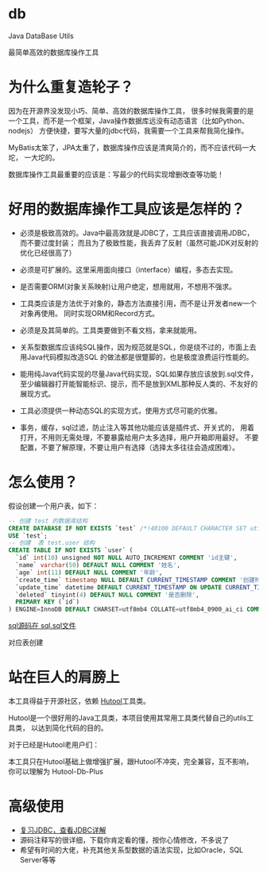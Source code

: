 # db
Java DataBase Utils

最简单高效的数据库操作工具

# 为什么重复造轮子？
因为在开源界没发现小巧、简单、高效的数据库操作工具，
很多时候我需要的是一个工具，而不是一个框架，Java操作数据库远没有动态语言（比如Python、nodejs）
方便快捷，要写大量的jdbc代码，我需要一个工具来帮我简化操作。

MyBatis太笨了，JPA太重了，数据库操作应该是清爽简介的，而不应该代码一大坨，
一大坨的。

数据库操作工具最重要的应该是：写最少的代码实现增删改查等功能！


# 好用的数据库操作工具应该是怎样的？
- 必须是极致高效的。Java中最高效就是JDBC了，工具应该直接调用JDBC，而不要过度封装；
而且为了极致性能，我丢弃了反射（虽然可能JDK对反射的优化已经很高了）

- 必须是可扩展的。这里采用面向接口（interface）编程，多态去实现。

- 是否需要ORM(对象关系映射)让用户绝定，想用就用，不想用不强求。

- 工具类应该是方法优于对象的，静态方法直接引用，而不是让开发者new一个对象再使用。
同时实现ORM和Record方式。

- 必须是及其简单的。工具类要做到不看文档，拿来就能用。

- 关系型数据库应该纯SQL操作，因为规范就是SQL，你是绕不过的，市面上去用Java代码模拟改造SQL
的做法都是很蹩脚的，也是极度浪费运行性能的。

- 能用纯Java代码实现的尽量Java代码实现，SQL如果存放应该放到.sql文件，
至少编辑器打开能智能标识、提示，而不是放到XML那种反人类的、不友好的展现方式。

- 工具必须提供一种动态SQL的实现方式，使用方式尽可能的优雅。

- 事务，缓存，sql过滤，防止注入等其他功能应该是插件式、开关式的，
用着打开，不用则无需处理，不要暴露给用户太多选择，用户开箱即用最好。
不要配置，不要了解原理，不要让用户有选择（选择太多往往会造成困难）。

# 怎么使用？

假设创建一个用户表，如下：
```sql
-- 创建 test 的数据库结构
CREATE DATABASE IF NOT EXISTS `test` /*!40100 DEFAULT CHARACTER SET utf8mb4 COLLATE utf8mb4_0900_ai_ci */ /*!80016 DEFAULT ENCRYPTION='N' */;
USE `test`;
-- 创建  表 test.user 结构
CREATE TABLE IF NOT EXISTS `user` (
  `id` int(10) unsigned NOT NULL AUTO_INCREMENT COMMENT 'id主键',
  `name` varchar(50) DEFAULT NULL COMMENT '姓名',
  `age` int(11) DEFAULT NULL COMMENT '年龄',
  `create_time` timestamp NULL DEFAULT CURRENT_TIMESTAMP COMMENT '创建时间',
  `update_time` datetime DEFAULT CURRENT_TIMESTAMP ON UPDATE CURRENT_TIMESTAMP COMMENT '修改时间',
  `deleted` tinyint(4) DEFAULT NULL COMMENT '是否删除',
  PRIMARY KEY (`id`)
) ENGINE=InnoDB DEFAULT CHARSET=utf8mb4 COLLATE=utf8mb4_0900_ai_ci COMMENT='用户表，用作测试';

```
[sql源码在 sql.sql文件](sql.sql)

对应表创建

# 站在巨人的肩膀上
本工具得益于开源社区，依赖 [Hutool](https://www.hutool.cn/)工具类。

Hutool是一个很好用的Java工具类，本项目使用其常用工具类代替自己的utils工具类，
以达到简化代码的目的。

对于已经是Hutool老用户们：

本工具只在Hutool基础上做增强扩展，跟Hutool不冲突，完全兼容，互不影响，你可以理解为 Hutool-Db-Plus

# 高级使用
- [复习JDBC，查看JDBC详解](jdbc.md)
- 源码注释写的很详细，下载你肯定看的懂，按你心情修改，不多说了
- 希望有时间的大佬，补充其他关系型数据的语法实现，比如Oracle，SQL Server等等



